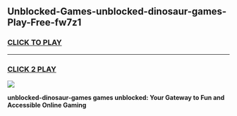 
## Unblocked-Games-unblocked-dinosaur-games-Play-Free-fw7z1
<h3>
<a href="https://premium76.site?title=unblocked-dinosaur-games&ref=18A">CLICK TO PLAY</a></h3>
<hr>

<h3>
<a href="https://premium76.site?title=unblocked-dinosaur-games&ref=18A">CLICK 2 PLAY</a>
  
</h3>

<a href="https://premium76.site?title=unblocked-dinosaur-games&ref=18A"><img src="https://clearcache.store/games.png"></a>


**unblocked-dinosaur-games games unblocked: Your Gateway to Fun and Accessible Online Gaming**
